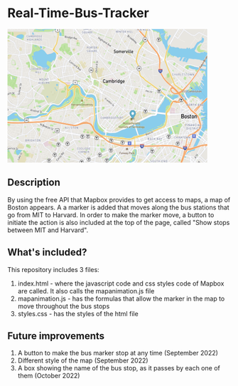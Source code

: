 # Real-Time-Bus-Tracker

<img src="bostonmap.png" width="450" height="300">


## Description
By using the free API that Mapbox provides to get access to maps, a map of Boston appears. A a marker is added that moves along the bus stations that go from MIT to Harvard. In order to make the marker move, a button to initiate the action is also included at the top of the page, called "Show stops between MIT and Harvard".

## What's included?
This repository includes 3 files:
1. index.html - where the javascript code and css styles code of Mapbox are called. It also calls the mapanimation.js file
2. mapanimation.js - has the formulas that allow the marker in the map to move throughout the bus stops
3. styles.css - has the styles of the html file

## Future improvements
1. A button to make the bus marker stop at any time (September 2022)
2. Different style of the map (September 2022)
3. A box showing the name of the bus stop, as it passes by each one of them (October 2022)



